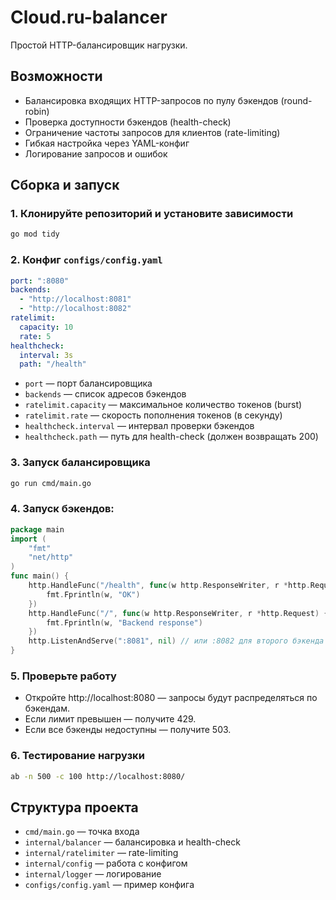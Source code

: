 # Cloud.ru-balancer

Простой HTTP-балансировщик нагрузки.

## Возможности
- Балансировка входящих HTTP-запросов по пулу бэкендов (round-robin)
- Проверка доступности бэкендов (health-check)
- Ограничение частоты запросов для клиентов (rate-limiting)
- Гибкая настройка через YAML-конфиг
- Логирование запросов и ошибок

## Сборка и запуск

### 1. Клонируйте репозиторий и установите зависимости
```sh
go mod tidy
```

### 2. Конфиг `configs/config.yaml`
```yaml
port: ":8080"
backends:
  - "http://localhost:8081"
  - "http://localhost:8082"
ratelimit:
  capacity: 10
  rate: 5
healthcheck:
  interval: 3s
  path: "/health"
```
- `port` — порт балансировщика
- `backends` — список адресов бэкендов
- `ratelimit.capacity` — максимальное количество токенов (burst)
- `ratelimit.rate` — скорость пополнения токенов (в секунду)
- `healthcheck.interval` — интервал проверки бэкендов
- `healthcheck.path` — путь для health-check (должен возвращать 200)

### 3. Запуск балансировщика
```sh
go run cmd/main.go
```

### 4. Запуск бэкендов:
```go
package main
import (
	"fmt"
	"net/http"
)
func main() {
	http.HandleFunc("/health", func(w http.ResponseWriter, r *http.Request) {
		fmt.Fprintln(w, "OK")
	})
	http.HandleFunc("/", func(w http.ResponseWriter, r *http.Request) {
		fmt.Fprintln(w, "Backend response")
	})
	http.ListenAndServe(":8081", nil) // или :8082 для второго бэкенда
}
```

### 5. Проверьте работу
- Откройте http://localhost:8080 — запросы будут распределяться по бэкендам.
- Если лимит превышен — получите 429.
- Если все бэкенды недоступны — получите 503.

### 6. Тестирование нагрузки
```sh
ab -n 500 -c 100 http://localhost:8080/
```

## Структура проекта
- `cmd/main.go` — точка входа
- `internal/balancer` — балансировка и health-check
- `internal/ratelimiter` — rate-limiting
- `internal/config` — работа с конфигом
- `internal/logger` — логирование
- `configs/config.yaml` — пример конфига
